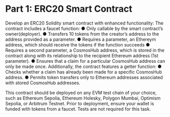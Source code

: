# Part 1: ERC20 Smart Contract

Develop an ERC20 Solidity smart contract with enhanced functionality:
The contract includes a faucet function:
● Only callable by the smart contract’s owner(deployer).
● Transfers 10 tokens from the creator’s address to the address provided as a parameter.
● Requires a parameter, an Ethereym address, which should receive the tokens if the function
succeeds
● Requires a second parameter, a CosmosHub address, which is stored in the contract along with
its relationship to the recipient Ethereum address (1st parameter).
● Ensures that a claim for a particular CosmosHub address can only be made once.
Additionally, the contract features a getter function:
● Checks whether a claim has already been made for a specific CosmosHub address.
● Permits token transfers only to Ethereum addresses associated with stored CosmosHub
addresses.

This contract should be deployed on any EVM test chain of your choice, such as Ethereum Sepolia,
Ethereum Holesky, Polygon Mumbai, Optimism Sepolia, or Arbitrum Testnet. Prior to deployment,
ensure your wallet is funded with tokens from a faucet. Tests are not required for this task.
